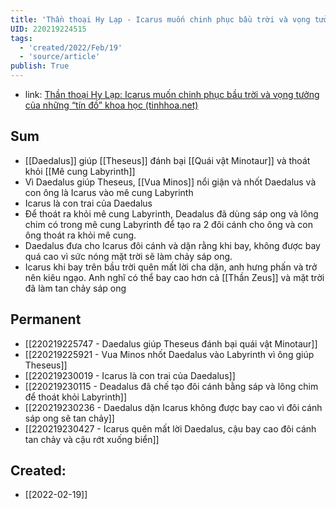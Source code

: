 ```yaml
---
title: 'Thần thoại Hy Lạp - Icarus muốn chinh phục bầu trời và vọng tưởng của những tín đồ khoa học'
UID: 220219224515
tags:
  - 'created/2022/Feb/19'
  - 'source/article'
publish: True
---
```

- link: [Thần thoại Hy Lạp: Icarus muốn chinh phục bầu trời và vọng tưởng của những “tín đồ” khoa học (tinhhoa.net)](https://tinhhoa.net/than-thoai-hy-lap-icarus-muon-chinh-phuc-bau-troi-va-vong-tuong-cua-nhung-tin-do-khoa-hoc.html)

## Sum
- [[Daedalus]] giúp [[Theseus]] đánh bại [[Quái vật Minotaur]] và thoát khỏi [[Mê cung Labyrinth]]
- Vì Daedalus giúp Theseus, [[Vua Minos]] nổi giận và nhốt Daedalus và con ông là Icarus vào mê cung Labyrinth
- Icarus là con trai của Daedalus
- Để thoát ra khỏi mê cung Labyrinth, Deadalus đã dùng sáp ong và lông chim có trong mê cung Labyrinth để tạo ra 2 đôi cánh cho ông và con ông thoát ra khỏi mê cung.
- Daedalus đưa cho Icarus đôi cánh và dặn rằng khi bay, không được bay quá cao vì sức nóng mặt trời sẽ làm chảy sáp ong.
- Icarus khi bay trên bầu trời quên mất lời cha dặn, anh hưng phấn và trở nên kiêu ngạo. Anh nghĩ có thể bay cao hơn cả [[Thần Zeus]] và mặt trời đã làm tan chảy sáp ong

## Permanent
- [[220219225747 - Daedalus giúp Theseus đánh bại quái vật Minotaur]]
- [[220219225921 - Vua Minos nhốt Daedalus vào Labyrinth vì ông giúp Theseus]]
- [[220219230019 - Icarus là con trai của Daedalus]]
- [[220219230115 - Deadalus đã chế tạo đôi cánh bằng sáp và lông chim để thoát khỏi Labyrinth]]
- [[220219230236 - Daedalus dặn Icarus không được bay cao vì đôi cánh sáp ong sẽ tan chảy]]
- [[220219230427 - Icarus quên mất lời Daedalus, cậu bay cao đôi cánh tan chảy và cậu rớt xuống biển]]



## Created:
- [[2022-02-19]]

